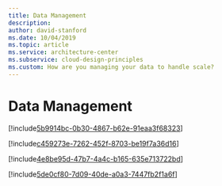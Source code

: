 ```yaml
---
title: Data Management
description: 
author: david-stanford
ms.date: 10/04/2019
ms.topic: article
ms.service: architecture-center
ms.subservice: cloud-design-principles
ms.custom: How are you managing your data to handle scale? 
---
```


# Data Management

<!-- Using multiple databases -->
[!include[5b9914bc-0b30-4867-b62e-91eaa3f68323](./guidance/5b9914bc-0b30-4867-b62e-91eaa3f68323.md)]

<!-- Managing data consistency appropriately -->
[!include[c459273e-7262-452f-8703-be19f7a36d16](./guidance/c459273e-7262-452f-8703-be19f7a36d16.md)]

<!-- Optimize database queries & indexes -->
[!include[4e8be95d-47b7-4a4c-b165-635e713722bd](./guidance/4e8be95d-47b7-4a4c-b165-635e713722bd.md)]

<!-- Documented plans for data growth and retention -->
[!include[5de0cf80-7d09-40de-a0a3-7447fb2f1a6f](./guidance/5de0cf80-7d09-40de-a0a3-7447fb2f1a6f.md)]

